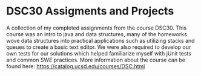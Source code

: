 # DSC30 Assigments and Projects
A collection of my completed assignments from the course DSC30. This course was an intro to java and data structures, many of the homeworks wove data structures into practical applications such as utilizing stacks and queues to create a basic text editor. We were also required to develop our own tests for our solutions which helped familiarize myself  with jUnit tests and common SWE practices. More information about the course can be found here: https://catalog.ucsd.edu/courses/DSC.html
